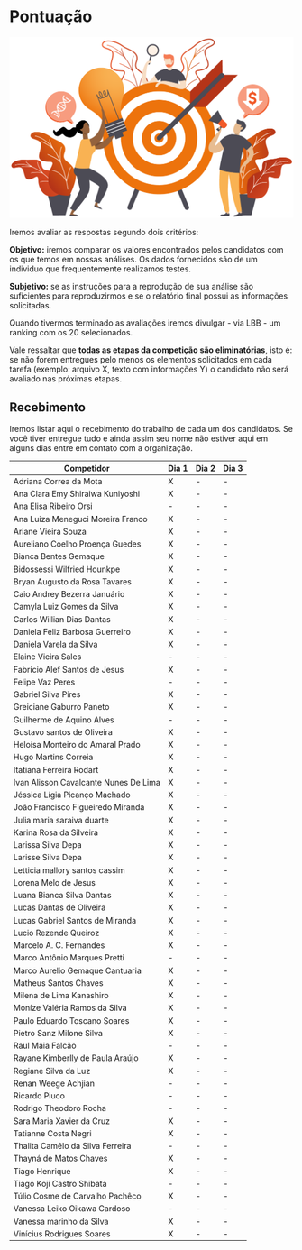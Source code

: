 # Pontuação

<p align="center">
  <img width=600 src="img/pontuacao.png" alt="Ilustração Mendelics">
</p>

Iremos avaliar as respostas segundo dois critérios:

**Objetivo:** iremos comparar os valores encontrados pelos candidatos com os que temos em nossas análises. Os dados fornecidos são de um individuo que frequentemente realizamos testes.

**Subjetivo:** se as instruções para a reprodução de sua análise são suficientes para reproduzirmos e se o relatório final possui as informações solicitadas.

Quando tivermos terminado as avaliações iremos divulgar - via LBB - um ranking com os 20 selecionados.

Vale ressaltar que **todas as etapas da competição são eliminatórias**, isto é: se não forem entregues pelo menos os elementos solicitados em cada tarefa (exemplo: arquivo X, texto com informações Y) o candidato não será avaliado nas próximas etapas.

## Recebimento

Iremos listar aqui o recebimento do trabalho de cada um dos candidatos. Se você tiver entregue tudo e ainda assim seu nome não estiver aqui em alguns dias entre em contato com a organização.

| Competidor                            | Dia 1 | Dia 2 | Dia 3 |
|---------------------------------------|-------|-------|-------|
| Adriana Correa da Mota                | X     | -     | -     |
| Ana Clara Emy Shiraiwa Kuniyoshi      | X     | -     | -     |
| Ana Elisa Ribeiro Orsi                | -     | -     | -     |
| Ana Luiza Meneguci Moreira Franco     | X     | -     | -     |
| Ariane Vieira Souza                   | X     | -     | -     |
| Aureliano Coelho Proença Guedes       | X     | -     | -     |
| Bianca Bentes Gemaque                 | X     | -     | -     |
| Bidossessi Wilfried Hounkpe           | X     | -     | -     |
| Bryan Augusto da Rosa Tavares         | X     | -     | -     |
| Caio Andrey Bezerra Januário          | X     | -     | -     |
| Camyla Luiz Gomes da Silva            | X     | -     | -     |
| Carlos Willian Dias Dantas            | X     | -     | -     |
| Daniela Feliz Barbosa Guerreiro       | X     | -     | -     |
| Daniela Varela da Silva               | X     | -     | -     |
| Elaine Vieira Sales                   | -     | -     | -     |
| Fabrício Alef Santos de Jesus         | X     | -     | -     |
| Felipe Vaz Peres                      | -     | -     | -     |
| Gabriel Silva Pires                   | X     | -     | -     |
| Greiciane Gaburro Paneto              | X     | -     | -     |
| Guilherme de Aquino Alves             | -     | -     | -     |
| Gustavo santos de Oliveira            | X     | -     | -     |
| Heloísa Monteiro do Amaral Prado      | X     | -     | -     |
| Hugo Martins Correia                  | X     | -     | -     |
| Itatiana Ferreira Rodart              | X     | -     | -     |
| Ivan Alisson Cavalcante Nunes De Lima | X     | -     | -     |
| Jéssica Lígia Picanço Machado         | X     | -     | -     |
| João Francisco Figueiredo Miranda     | X     | -     | -     |
| Julia maria saraiva duarte            | X     | -     | -     |
| Karina Rosa da Silveira               | X     | -     | -     |
| Larissa Silva Depa                    | X     | -     | -     |
| Larisse Silva Depa                    | X     | -     | -     |
| Letticia mallory santos cassim        | X     | -     | -     |
| Lorena Melo de Jesus                  | X     | -     | -     |
| Luana Bianca Silva Dantas             | X     | -     | -     |
| Lucas Dantas de Oliveira              | X     | -     | -     |
| Lucas Gabriel Santos de Miranda       | X     | -     | -     |
| Lucio Rezende Queiroz                 | X     | -     | -     |
| Marcelo A. C. Fernandes               | X     | -     | -     |
| Marco Antônio Marques Pretti          | -     | -     | -     |
| Marco Aurelio Gemaque Cantuaria       | X     | -     | -     |
| Matheus Santos Chaves                 | X     | -     | -     |
| Milena de Lima Kanashiro              | X     | -     | -     |
| Moníze Valéria Ramos da Silva         | X     | -     | -     |
| Paulo Eduardo Toscano Soares          | X     | -     | -     |
| Pietro Sanz Milone Silva              | X     | -     | -     |
| Raul Maia Falcão                      | -     | -     | -     |
| Rayane Kimberlly de Paula Araújo      | X     | -     | -     |
| Regiane Silva da Luz                  | X     | -     | -     |
| Renan Weege Achjian                   | -     | -     | -     |
| Ricardo Piuco                         | -     | -     | -     |
| Rodrigo Theodoro Rocha                | -     | -     | -     |
| Sara Maria Xavier da Cruz             | X     | -     | -     |
| Tatianne Costa Negri                  | X     | -     | -     |
| Thalita Camêlo da Silva Ferreira      | -     | -     | -     |
| Thayná de Matos Chaves                | X     | -     | -     |
| Tiago Henrique                        | X     | -     | -     |
| Tiago Koji Castro Shibata             | -     | -     | -     |
| Túlio Cosme de Carvalho Pachêco       | X     | -     | -     |
| Vanessa Leiko Oikawa Cardoso          | -     | -     | -     |
| Vanessa marinho da Silva              | X     | -     | -     |
| Vinícius Rodrigues Soares             | X     | -     | -     |